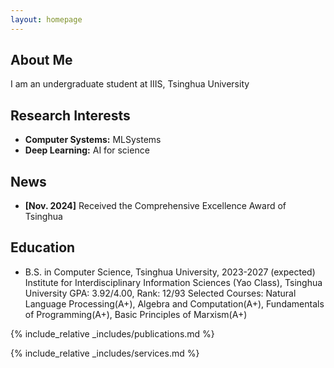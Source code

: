 ```yaml
---
layout: homepage
---
```


## About Me

I am an undergraduate student at IIIS, Tsinghua University

## Research Interests

- **Computer Systems:** MLSystems
- **Deep Learning:** AI for science

## News

- **[Nov. 2024]** Received the Comprehensive Excellence Award of Tsinghua

## Education

- B.S. in Computer Science, Tsinghua University, 2023-2027 (expected)
  Institute for Interdisciplinary Information Sciences (Yao Class), Tsinghua University
  GPA: 3.92/4.00, Rank: 12/93
  Selected Courses: Natural Language Processing(A+), Algebra and Computation(A+), Fundamentals of Programming(A+), Basic Principles of 
  Marxism(A+)

{% include_relative _includes/publications.md %}

{% include_relative _includes/services.md %}
